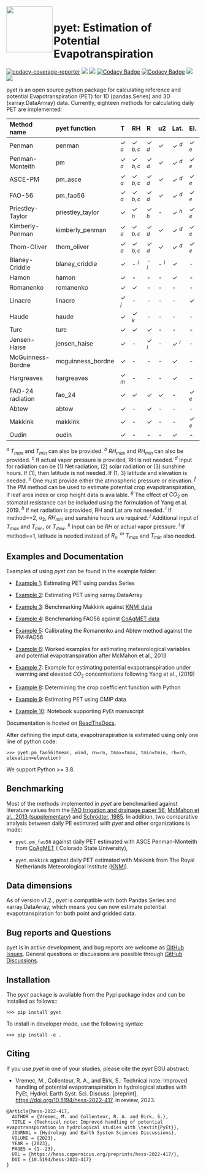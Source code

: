 <img src=https://raw.githubusercontent.com/phydrus/pyet/d7fdd87719588c00326e692f3b1a47b32161e533/docs/_static/logo.png width=120, align=left>

# pyet: Estimation of Potential Evapotranspiration

[![codacy-coverage-reporter](https://github.com/pyet-org/pyet/actions/workflows/ci.yml/badge.svg)](https://github.com/pyet-org/pyet/actions/workflows/ci.yml)
<a href="https://pypi.org/project/pyet/"><img src=https://img.shields.io/pypi/v/pyet.svg><a>
<a href="https://mit-license.org/"><img src=https://img.shields.io/pypi/l/pyet.svg><a>
[![Codacy Badge](https://app.codacy.com/project/badge/Grade/e49f23e356f441688422ec32cfcf6aaa)](https://www.codacy.com/gh/phydrus/pyet/dashboard?utm_source=github.com&amp;utm_medium=referral&amp;utm_content=phydrus/pyet&amp;utm_campaign=Badge_Grade)
[![Codacy Badge](https://app.codacy.com/project/badge/Coverage/e49f23e356f441688422ec32cfcf6aaa)](https://www.codacy.com/gh/phydrus/pyet/dashboard?utm_source=github.com&utm_medium=referral&utm_content=phydrus/pyet&utm_campaign=Badge_Coverage)
<a href="https://pyet.readthedocs.io/en/latest/?badge=latest"><img src="https://readthedocs.org/projects/pyet/badge/?version=latest"><a>
<a href="https://doi.org/10.5281/zenodo.5896800"><img src=https://zenodo.org/badge/DOI/10.5281/zenodo.5896800.svg><a>

pyet is an open source python package for calculating reference and potential Evapotranspiration (PET) for 1D (pandas.Series)
and 3D (xarray.DataArrray) data. Currently, eighteen methods for calculating daily PET are implemented:

| Method name       | pyet function     | T      | RH         | R      | u2     | Lat.   | El.    | Benchmarked?      |
|:------------------|:------------------|:-------|:-----------|:-------|:-------|:-------|:-------|:------------------|
| Penman            | penman            | &check; $^a$ | &check; $^{b,c}$ | &check; $^d$ | &check;      | &check; $^d$ | &check; $^e$ | &check;           |
| Penman-Monteith   | pm                | &check; $^a$ | &check; $^{b,c}$ | &check; $^d$ | &check;      | &check; $^d$ | &check; $^e$ | &check;           |
| ASCE-PM           | pm_asce           | &check; $^a$ | &check; $^{b,c}$ | &check; $^d$ | &check;      | &check; $^d$ | &check; $^e$ | &check;           |
| FAO-56            | pm_fao56          | &check; $^a$ | &check; $^{b,c}$ | &check; $^d$ | &check;      | &check; $^d$ | &check; $^e$ | &check;           |
| Priestley-Taylor  | priestley_taylor  | &check;      | &check; $^h$     | &check; $^h$ | -      | &check; $^h$ | &check; $^e$ | &check;           |
| Kimberly-Penman   | kimberly_penman   | &check; $^a$ | &check; $^{b,c}$ | &check; $^d$ | &check;      | &check; $^d$ | &check; $^e$ | -                 |
| Thom-Oliver       | thom_oliver       | &check; $^a$ | &check; $^{b,c}$ | &check; $^d$ | &check;      | &check; $^d$ | &check; $^e$ | -                 |
| Blaney-Criddle    | blaney_criddle    | &check;      | - $^i$     | - $^i$ | - $^i$ | &check;      | -      | &check;           |
| Hamon             | hamon             | &check;      | -          | -      | -      | &check;      | -      | &check;           |
| Romanenko         | romanenko         | &check;      | &check;          | -      | -      | -      | -      | &check;           |
| Linacre           | linacre           | &check; $^j$ | -          | -      | -      | -      | &check;      | &check;           |
| Haude             | haude             | &check;      | &check; $^k$     | -      | -      | -      | -      | &check;           |
| Turc              | turc              | &check;      | &check;          | &check;      | -      | -      | -      | &check;           |
| Jensen-Haise      | jensen_haise      | &check;      | -          | &check; $^l$ | -      | &check; $^l$ | -      | &check;           |
| McGuinness-Bordne | mcguinness_bordne | &check;      | -          | -      | -      | &check;      | -      | &check;           |
| Hargreaves        | hargreaves        | &check; $^m$ | -          | -      | -      | &check;      | -      | &check;           |
| FAO-24 radiation  | fao_24            | &check;      | &check;          | &check;      | &check;      | -      | &check; $^e$ | -                 |
| Abtew             | abtew             | &check;      | -          | &check;      | -      | -      | -      | &check;         |
| Makkink           | makkink           | &check;      | -          | &check;      | -      | -      | &check; $^e$ | &check;           |
| Oudin             | oudin             | &check;      | -          | -      | -      | &check;      | -      | -                 |

$^a$ $T_{max}$ and $T_{min}$ can also be provided. $^b$ $RH_{max}$ and $RH_{min}$ can also be provided. $^c$ If actual vapor pressure is provided, RH is not needed.  $^d$ Input for radiation can be (1) Net radiation, (2) solar radiation or (3) sunshine hours. If (1), then latitude is not needed. If (1, 3) latitude and elevation is needed. $^e$ One must provide either the atmospheric pressure or elevation. $^f$ The PM method can be used to estimate potential crop evapotranspiration, if leaf area index or crop height data is available. $^g$ The effect of $CO_2$ on stomatal resistance can be included using the formulation of Yang et al. 2019.  $^h$ If net radiation is provided, RH and Lat are not needed. $^i$ If method==2, $u_2$, $RH_{min}$ and sunshine hours are required. $^j$ Additional input of $T_{max}$ and $T_{min}$, or $T_{dew}$. $^k$ Input can be $RH$ or actual vapor pressure. $^l$ If method==1, latitude is needed instead of $R_s$. $^m$ $T_{max}$ and $T_{min}$ also needed.

## Examples and Documentation

Examples of using *pyet* can be found in the example folder:

*   [Example 1](docs/examples/01_example_zamg.ipynb): Estimating PET using pandas.Series

*   [Example 2](docs/examples/02_example_zamg_netcdf.ipynb): Estimating PET using xarray.DataArray

*   [Example 3](docs/examples/03_example_knmi.ipynb): Benchmarking Makkink
  against [KNMI data](https://www.knmi.nl/over-het-knmi/about)

*   [Example 4](docs/examples/04_example_coagmet.ipynb): Benchmarking FAO56
  against [CoAgMET data](https://coagmet.colostate.edu/)

*   [Example 5](docs/examples/05_example_calibration.ipynb): Calibrating the Romanenko and Abtew method against the PM-FAO56

*   [Example 6](docs/examples/06_worked_examples_McMahon_etal_2013.ipynb): Worked examples for estimating meteorological
  variables and potential evapotranspiration after McMahon et al., 2013

*   [Example 7](docs/examples/07_example_climate_change.ipynb): Example for estimating potential evapotranspiration under
  warming and elevated $CO_2$ concentrations following Yang et al., (2019)

*   [Example 8](docs/examples/08_crop_coefficient.ipynb): Determining the crop coefficient function with Python

*   [Example 9](docs/examples/09_CMIP6_data.ipynb): Estimating PET using CMIP data

*   [Example 10](docs/examples/10_example_paper.ipynb): Notebook supporting PyEt manuscript

Documentation is hosted on [ReadTheDocs](https://pyet.readthedocs.io).

After defining the input data, evapotranspiration is estimated using only one
line of python code:

`>>> pyet.pm_fao56(tmean, wind, rn=rn, tmax=tmax, tmin=tmin, rh=rh, elevation=elevation)`

We support Python >= 3.8.

## Benchmarking

Most of the methods implemented in *pyet* are benchmarked against literature values from the [FAO Irrigation and
drainage paper 56](https://www.fao.org/3/x0490e/x0490e00.htm), [McMahon et al., 2013 (supplementary)](https://hess.copernicus.org/articles/17/4865/2013/) and [Schrödter, 1985](https://link.springer.com/book/10.1007/978-3-642-70434-5). In addition, two comparative analysis between daily PE estimated with *pyet* and other organizations is
made:

*   `pyet.pm_fao56` against daily PET estimated with ASCE Penman-Monteith from [CoAgMET](https://coagmet.colostate.edu/) (
  Colorado State University),

*   `pyet.makkink` against daily PET estimated with Makkink from The Royal Netherlands Meteorological
  Institute ([KNMI](https://www.knmi.nl/over-het-knmi/about)).

## Data dimensions

As of version v1.2., *pyet* is compatible with both Pandas.Series and xarray.DataArray, which means you can now estimate
potential evapotranspiration for both point and gridded data.

## Bug reports and Questions

pyet is in active development, and bug reports are welcome as [GitHub
Issues](https://github.com/phydrus/pyet/issues).
General questions or discussions are possible through
[GitHub Discussions](https://github.com/phydrus/pyet/discussions).

## Installation

The *pyet* package is available from the Pypi package index and can be installed
as follows::

`>>> pip install pyet`

To install in developer mode, use the following syntax:

`>>> pip install -e .`

## Citing

If you use *pyet* in one of your studies, please cite the *pyet* EGU abstract:

* Vremec, M., Collenteur, R. A., and Birk, S.: Technical note: Improved handling of potential evapotranspiration in
hydrological studies with PyEt, Hydrol. Earth Syst. Sci. Discuss. [preprint], https://doi.org/10.5194/hess-2022-417,
in review, 2023.

```Reference
@Article{hess-2022-417,
  AUTHOR = {Vremec, M. and Collenteur, R. A. and Birk, S.},
  TITLE = {Technical note: Improved handling of potential evapotranspiration in hydrological studies with \textit{PyEt}},
  JOURNAL = {Hydrology and Earth System Sciences Discussions},
  VOLUME = {2023},
  YEAR = {2023},
  PAGES = {1--23},
  URL = {https://hess.copernicus.org/preprints/hess-2022-417/},
  DOI = {10.5194/hess-2022-417}
}
```
